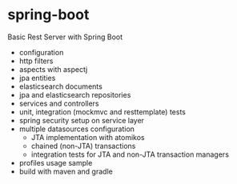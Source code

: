 # spring-boot
Basic Rest Server with Spring Boot

- configuration
- http filters
- aspects with aspectj
- jpa entities
- elasticsearch documents
- jpa and elasticsearch repositories
- services and controllers
- unit, integration (mockmvc and resttemplate) tests
- spring security setup on service layer
- multiple datasources configuration
  - JTA implementation with atomikos
  - chained (non-JTA) transactions
  - integration tests for JTA and non-JTA transaction managers 
- profiles usage sample
- build with maven and gradle

